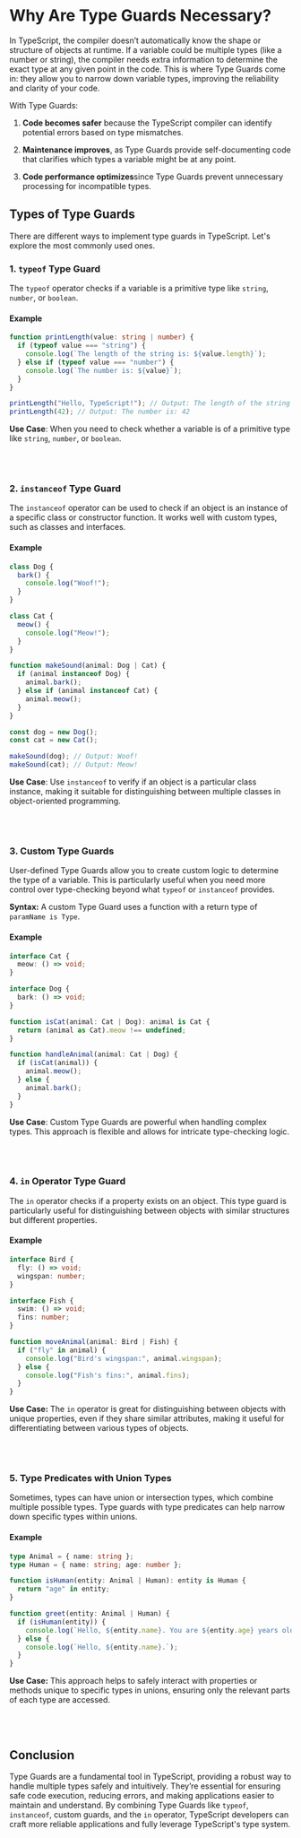 # Why Are Type Guards Necessary?

In TypeScript, the compiler doesn’t automatically know the shape or structure of objects at runtime. If a variable could be multiple types (like a number or string), the compiler needs extra information to determine the exact type at any given point in the code. This is where Type Guards come in: they allow you to narrow down variable types, improving the reliability and clarity of your code.

With Type Guards:

1. **Code becomes safer** because the TypeScript compiler can identify potential errors based on type mismatches.

2. **Maintenance improves**, as Type Guards provide self-documenting code that clarifies which types a variable might be at any point.
  
3. **Code performance optimizes**since Type Guards prevent unnecessary processing for incompatible types.

## Types of Type Guards
There are different ways to implement type guards in TypeScript. Let's explore the most commonly used ones.

### 1. `typeof` Type Guard

The `typeof` operator checks if a variable is a primitive type like `string`, `number`, or `boolean`.

#### Example

```typescript
function printLength(value: string | number) {
  if (typeof value === "string") {
    console.log(`The length of the string is: ${value.length}`);
  } else if (typeof value === "number") {
    console.log(`The number is: ${value}`);
  }
}

printLength("Hello, TypeScript!"); // Output: The length of the string is: 18
printLength(42); // Output: The number is: 42
```

**Use Case**: When you need to check whether a variable is of a primitive type like `string`, `number`, or `boolean`.

</br>
</br>

### 2. `instanceof` Type Guard

The `instanceof` operator can be used to check if an object is an instance of a specific class or constructor function. It works well with custom types, such as classes and interfaces.

#### Example

```typeScript
class Dog {
  bark() {
    console.log("Woof!");
  }
}

class Cat {
  meow() {
    console.log("Meow!");
  }
}

function makeSound(animal: Dog | Cat) {
  if (animal instanceof Dog) {
    animal.bark();
  } else if (animal instanceof Cat) {
    animal.meow();
  }
}

const dog = new Dog();
const cat = new Cat();

makeSound(dog); // Output: Woof!
makeSound(cat); // Output: Meow!
```
**Use Case**: Use `instanceof` to verify if an object is a particular class instance, making it suitable for distinguishing between multiple classes in object-oriented programming.

</br>
</br>

### 3. Custom Type Guards

User-defined Type Guards allow you to create custom logic to determine the type of a variable. This is particularly useful when you need more control over type-checking beyond what `typeof` or `instanceof` provides.

**Syntax:** A custom Type Guard uses a function with a return type of `paramName is Type`.

#### Example

```typeScript
interface Cat {
  meow: () => void;
}

interface Dog {
  bark: () => void;
}

function isCat(animal: Cat | Dog): animal is Cat {
  return (animal as Cat).meow !== undefined;
}

function handleAnimal(animal: Cat | Dog) {
  if (isCat(animal)) {
    animal.meow();
  } else {
    animal.bark();
  }
}
```
**Use Case**: Custom Type Guards are powerful when handling complex types. This approach is flexible and allows for intricate type-checking logic.

</br>
</br>

### 4. `in` Operator Type Guard

The `in` operator checks if a property exists on an object. This type guard is particularly useful for distinguishing between objects with similar structures but different properties.

#### Example

```typeScript
interface Bird {
  fly: () => void;
  wingspan: number;
}

interface Fish {
  swim: () => void;
  fins: number;
}

function moveAnimal(animal: Bird | Fish) {
  if ("fly" in animal) {
    console.log("Bird's wingspan:", animal.wingspan);
  } else {
    console.log("Fish's fins:", animal.fins);
  }
}
```

**Use Case:** The `in` operator is great for distinguishing between objects with unique properties, even if they share similar attributes, making it useful for differentiating between various types of objects.

</br>
</br>

### 5. Type Predicates with Union Types

Sometimes, types can have union or intersection types, which combine multiple possible types. Type guards with type predicates can help narrow down specific types within unions.

#### Example

```typeScript
type Animal = { name: string };
type Human = { name: string; age: number };

function isHuman(entity: Animal | Human): entity is Human {
  return "age" in entity;
}

function greet(entity: Animal | Human) {
  if (isHuman(entity)) {
    console.log(`Hello, ${entity.name}. You are ${entity.age} years old.`);
  } else {
    console.log(`Hello, ${entity.name}.`);
  }
}
```

**Use Case:** This approach helps to safely interact with properties or methods unique to specific types in unions, ensuring only the relevant parts of each type are accessed.

</br>
</br>

## Conclusion

Type Guards are a fundamental tool in TypeScript, providing a robust way to handle multiple types safely and intuitively. They’re essential for ensuring safe code execution, reducing errors, and making applications easier to maintain and understand. By combining Type Guards like `typeof`, `instanceof`, custom guards, and the `in` operator, TypeScript developers can craft more reliable applications and fully leverage TypeScript's type system.